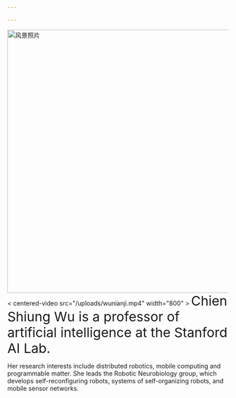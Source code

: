 ```yaml
---

---
```

<img src="/uploads/风景.jpg" alt="风景照片" width="600" >
< centered-video src="/uploads/wunianji.mp4" width="800" >
<span style="font-size: 30px;">Chien Shiung Wu is a professor of artificial intelligence at the Stanford AI Lab.</span> <p>Her research interests include
distributed robotics, mobile computing and programmable matter. She leads the Robotic Neurobiology group, which develops
self-reconfiguring robots, systems of self-organizing robots, and mobile sensor networks.</p>
